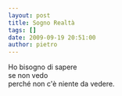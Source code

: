 ```yaml
---
layout: post
title: Sogno Realtà
tags: []
date: 2009-09-19 20:51:00
author: pietro
---
```

Ho bisogno di sapere<br/>se non vedo<br/>perché non c'è niente da vedere.
